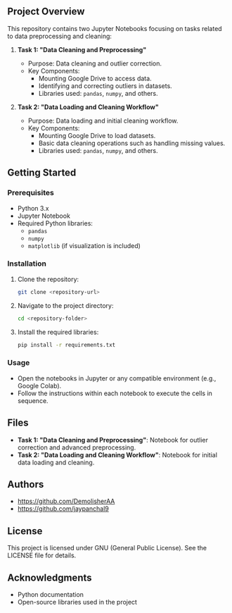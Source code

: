 ## Project Overview
This repository contains two Jupyter Notebooks focusing on tasks related to data preprocessing and cleaning:

1. **Task 1: "Data Cleaning and Preprocessing"**
   - Purpose: Data cleaning and outlier correction.
   - Key Components:
     - Mounting Google Drive to access data.
     - Identifying and correcting outliers in datasets.
     - Libraries used: `pandas`, `numpy`, and others.

2. **Task 2: "Data Loading and Cleaning Workflow"**
   - Purpose: Data loading and initial cleaning workflow.
   - Key Components:
     - Mounting Google Drive to load datasets.
     - Basic data cleaning operations such as handling missing values.
     - Libraries used: `pandas`, `numpy`, and others.

## Getting Started

### Prerequisites
- Python 3.x
- Jupyter Notebook
- Required Python libraries: 
  - `pandas`
  - `numpy`
  - `matplotlib` (if visualization is included)

### Installation
1. Clone the repository:
   ```bash
   git clone <repository-url>
   ```
2. Navigate to the project directory:
   ```bash
   cd <repository-folder>
   ```
3. Install the required libraries:
   ```bash
   pip install -r requirements.txt
   ```

### Usage
- Open the notebooks in Jupyter or any compatible environment (e.g., Google Colab).
- Follow the instructions within each notebook to execute the cells in sequence.

## Files
- **Task 1: "Data Cleaning and Preprocessing"**: Notebook for outlier correction and advanced preprocessing.
- **Task 2: "Data Loading and Cleaning Workflow"**: Notebook for initial data loading and cleaning.

## Authors
- https://github.com/DemolisherAA
- https://github.com/jaypanchal9

## License
This project is licensed under GNU (General Public License). See the LICENSE file for details.

## Acknowledgments
- Python documentation
- Open-source libraries used in the project

